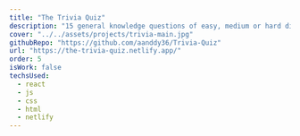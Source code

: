 ```yaml
---
title: "The Trivia Quiz"
description: "15 general knowledge questions of easy, medium or hard difficulty with a time-limit of 3 minutes. Created using the open source Trivia API."
cover: "../../assets/projects/trivia-main.jpg"
githubRepo: "https://github.com/aanddy36/Trivia-Quiz"
url: "https://the-trivia-quiz.netlify.app/"
order: 5
isWork: false
techsUsed:
  - react
  - js
  - css
  - html
  - netlify
---
```

